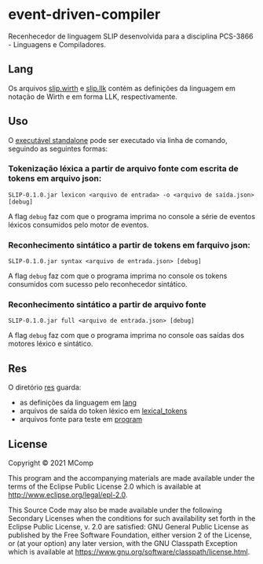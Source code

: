 # event-driven-compiler

Recenhecedor de linguagem SLIP desenvolvida para a disciplina PCS-3866 - Linguagens e Compiladores.

## Lang

Os arquivos [slip.wirth](./res/lang/slip.wirth) e [slip.llk](./res/lang/slip.llk) contém as definições da linguagem em notação de Wirth e em forma LLK, respectivamente.

## Uso

O [executável standalone](./compiler/SLIP-0.1.0.jar) pode ser executado via linha de comando, seguindo as seguintes formas:

### Tokenização léxica a partir de arquivo fonte com escrita de tokens em arquivo json:

```
SLIP-0.1.0.jar lexicon <arquivo de entrada> -o <arquivo de saída.json> [debug]
```

A flag `debug` faz com que o programa imprima no console a série de eventos léxicos consumidos pelo motor de eventos.

### Reconhecimento sintático a partir de tokens em farquivo json:

```
SLIP-0.1.0.jar syntax <arquivo de entrada.json> [debug]
```

A flag `debug` faz com que o programa imprima no console os tokens consumidos com sucesso pelo reconhecedor sintático.

### Reconhecimento sintático a partir de arquivo fonte

```
SLIP-0.1.0.jar full <arquivo de entrada.json> [debug]
```

A flag `debug` faz com que o programa imprima no console oas saídas dos motores léxico e sintático.

## Res

O diretório [res](./res) guarda:

- as definições da linguagem em [lang](./res/lang)
- arquivos de saída do token léxico em [lexical_tokens](./res/lexical_tokens)
- arquivos fonte para teste em [program](./res/program)

## License

Copyright © 2021 MComp

This program and the accompanying materials are made available under the
terms of the Eclipse Public License 2.0 which is available at
http://www.eclipse.org/legal/epl-2.0.

This Source Code may also be made available under the following Secondary
Licenses when the conditions for such availability set forth in the Eclipse
Public License, v. 2.0 are satisfied: GNU General Public License as published by
the Free Software Foundation, either version 2 of the License, or (at your
option) any later version, with the GNU Classpath Exception which is available
at https://www.gnu.org/software/classpath/license.html.
